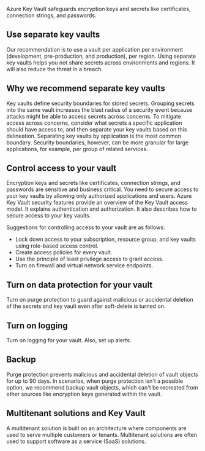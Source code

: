 Azure Key Vault safeguards encryption keys and secrets like certificates, connection strings, and passwords.

## Use separate key vaults

Our recommendation is to use a vault per application per environment (development, pre-production, and production), per region. Using separate key vaults helps you not share secrets across environments and regions. It will also reduce the threat in a breach.

## Why we recommend separate key vaults<br>

Key vaults define security boundaries for stored secrets. Grouping secrets into the same vault increases the blast radius of a security event because attacks might be able to access secrets across concerns. To mitigate access across concerns, consider what secrets a specific application should have access to, and then separate your key vaults based on this delineation. Separating key vaults by application is the most common boundary. Security boundaries, however, can be more granular for large applications, for example, per group of related services.

## Control access to your vault<br>

Encryption keys and secrets like certificates, connection strings, and passwords are sensitive and business critical. You need to secure access to your key vaults by allowing only authorized applications and users. Azure Key Vault security features provide an overview of the Key Vault access model. It explains authentication and authorization. It also describes how to secure access to your key vaults.

Suggestions for controlling access to your vault are as follows:<br>

 -  Lock down access to your subscription, resource group, and key vaults using role-based access control.<br>
 -  Create access policies for every vault.
 -  Use the principle of least privilege access to grant access.
 -  Turn on firewall and virtual network service endpoints.

## Turn on data protection for your vault

Turn on purge protection to guard against malicious or accidental deletion of the secrets and key vault even after soft-delete is turned on.

## Turn on logging<br>

Turn on logging for your vault. Also, set up alerts.

## Backup<br>

Purge protection prevents malicious and accidental deletion of vault objects for up to 90 days. In scenarios, when purge protection isn't a possible option, we recommend backup vault objects, which can't be recreated from other sources like encryption keys generated within the vault.

## Multitenant solutions and Key Vault<br>

A multitenant solution is built on an architecture where components are used to serve multiple customers or tenants. Multitenant solutions are often used to support software as a service (SaaS) solutions.
